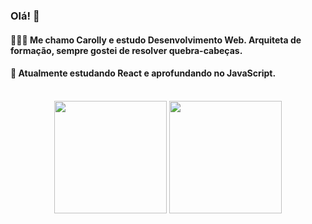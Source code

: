 ### Olá! 👋

#### 👩🏻‍💻 Me chamo Carolly e estudo Desenvolvimento Web. Arquiteta de formação, sempre gostei de resolver quebra-cabeças. 
#### 👾 Atualmente estudando React e aprofundando no JavaScript. 

<div align="center"><br>
  <img height="180em" src="https://github-readme-stats.vercel.app/api/top-langs/?username=carollyb&layout=compact&theme=radical" />
  <img height="180em" src="https://github-readme-stats.vercel.app/api?username=carollyb&show_icons=true&theme=radical" />
</div>

